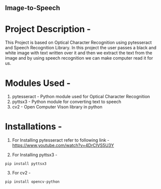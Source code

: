 ## Image-to-Speech


# Project Description -  
This Project is based on Optical Character Recognition using pytesseract and Speech Recognition Library. In this project the user passes a black and white image with text written over it and then we extract the text from the image and by using speech recognition we can make computer read it for us.

# Modules Used -
1. pytesseract - Python module used for Optical Character Recognition
2. pyttsx3 - Python module for converting text to speech
3. cv2 - Open Computer Vison library in python 

# Installations -
1. For Installing pytesseract refer to following link -https://www.youtube.com/watch?v=4DrCIVS5U3Y

2. For Installing pyttsx3 -

```pip install pyttsx3```

3. For cv2 -

```pip install opencv-python```

